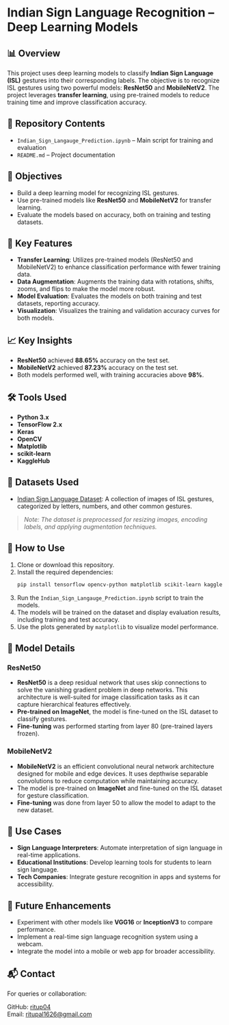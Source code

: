 
# Indian Sign Language Recognition – Deep Learning Models

## 📊 Overview

This project uses deep learning models to classify **Indian Sign Language (ISL)** gestures into their corresponding labels. The objective is to recognize ISL gestures using two powerful models: **ResNet50** and **MobileNetV2**. The project leverages **transfer learning**, using pre-trained models to reduce training time and improve classification accuracy.

## 📁 Repository Contents

- `Indian_Sign_Langauge_Prediction.ipynb` – Main script for training and evaluation
- `README.md` – Project documentation
  
## 🧩 Objectives

- Build a deep learning model for recognizing ISL gestures.
- Use pre-trained models like **ResNet50** and **MobileNetV2** for transfer learning.
- Evaluate the models based on accuracy, both on training and testing datasets.

## 📌 Key Features

- **Transfer Learning**: Utilizes pre-trained models (ResNet50 and MobileNetV2) to enhance classification performance with fewer training data.
- **Data Augmentation**: Augments the training data with rotations, shifts, zooms, and flips to make the model more robust.
- **Model Evaluation**: Evaluates the models on both training and test datasets, reporting accuracy.
- **Visualization**: Visualizes the training and validation accuracy curves for both models.

## 📈 Key Insights

- **ResNet50** achieved **88.65%** accuracy on the test set.
- **MobileNetV2** achieved **87.23%** accuracy on the test set.
- Both models performed well, with training accuracies above **98%**.

## 🛠️ Tools Used

- **Python 3.x**
- **TensorFlow 2.x**
- **Keras**
- **OpenCV**
- **Matplotlib**
- **scikit-learn**
- **KaggleHub**

## 📂 Datasets Used

- [Indian Sign Language Dataset](https://www.kaggle.com/datasets/soumyakushwaha/indian-sign-language-dataset): A collection of images of ISL gestures, categorized by letters, numbers, and other common gestures.

> *Note: The dataset is preprocessed for resizing images, encoding labels, and applying augmentation techniques.*

## 🔄 How to Use

1. Clone or download this repository.
2. Install the required dependencies:
   ```bash
   pip install tensorflow opencv-python matplotlib scikit-learn kagglehub
   ```
3. Run the `Indian_Sign_Langauge_Prediction.ipynb` script to train the models.
4. The models will be trained on the dataset and display evaluation results, including training and test accuracy.
5. Use the plots generated by `matplotlib` to visualize model performance.

## 📌 Model Details

### ResNet50
- **ResNet50** is a deep residual network that uses skip connections to solve the vanishing gradient problem in deep networks. This architecture is well-suited for image classification tasks as it can capture hierarchical features effectively.
- **Pre-trained on ImageNet**, the model is fine-tuned on the ISL dataset to classify gestures.
- **Fine-tuning** was performed starting from layer 80 (pre-trained layers frozen).

### MobileNetV2
- **MobileNetV2** is an efficient convolutional neural network architecture designed for mobile and edge devices. It uses depthwise separable convolutions to reduce computation while maintaining accuracy.
- The model is pre-trained on **ImageNet** and fine-tuned on the ISL dataset for gesture classification.
- **Fine-tuning** was done from layer 50 to allow the model to adapt to the new dataset.

## 📌 Use Cases

- **Sign Language Interpreters**: Automate interpretation of sign language in real-time applications.
- **Educational Institutions**: Develop learning tools for students to learn sign language.
- **Tech Companies**: Integrate gesture recognition in apps and systems for accessibility.

## 🚀 Future Enhancements

- Experiment with other models like **VGG16** or **InceptionV3** to compare performance.
- Implement a real-time sign language recognition system using a webcam.
- Integrate the model into a mobile or web app for broader accessibility.


## 📬 Contact

For queries or collaboration:

GitHub: [ritup04](https://github.com/ritup04)  
Email: [ritupal1626@gmail.com](mailto:ritupal1626@gmail.com)

